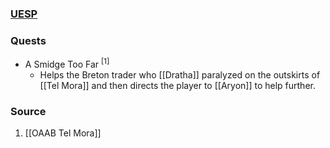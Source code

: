 ### [UESP](https://en.uesp.net/wiki/Morrowind:Kirsty)
### Quests
* A Smidge Too Far <sup>[1]</sup>
	* Helps the Breton trader who [[Dratha]] paralyzed on the outskirts of [[Tel Mora]] and then directs the player to [[Aryon]] to help further.
### Source
1. [[OAAB Tel Mora]]